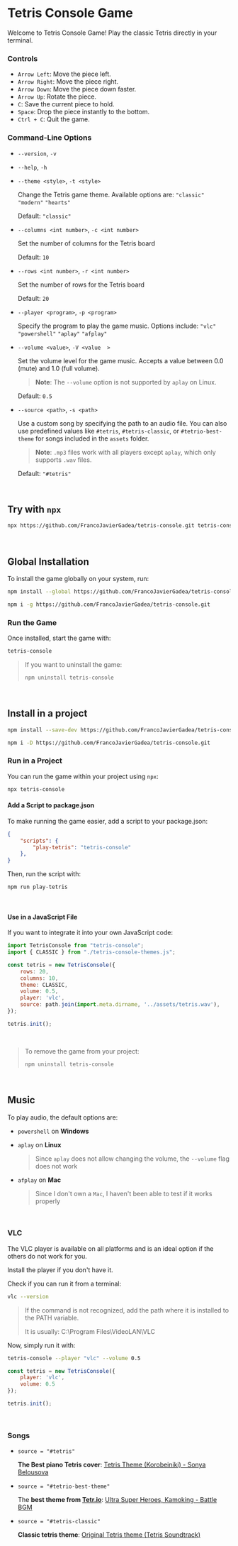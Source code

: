 # Tetris Console Game

Welcome to Tetris Console Game! Play the classic Tetris directly in your terminal.

### Controls

- `Arrow Left`: Move the piece left.
- `Arrow Right`: Move the piece right.
- `Arrow Down`: Move the piece down faster.
- `Arrow Up`: Rotate the piece.
- `C`: Save the current piece to hold.
- `Space`: Drop the piece instantly to the bottom.
- `Ctrl + C`: Quit the game.

### Command-Line Options

- `--version`, `-v`

- `--help`, `-h`

- `--theme <style>`, `-t <style>` 
  
    Change the Tetris game theme. Available options are: `"classic"` `"modern"` `"hearts"`

    Default: `"classic"`

- `--columns <int number>`, `-c <int number>` 
  
    Set the number of columns for the Tetris board
  
    Default: `10`

- `--rows <int number>`, `-r <int number>` 
  
    Set the number of rows for the Tetris board

    Default: `20`

- `--player <program>`, `-p <program>` 
  
    Specify the program to play the game music. Options include: `"vlc"` `"powershell"` `"aplay"` `"afplay"`

- `--volume <value>`, `-V <value  >` 
  
    Set the volume level for the game music. Accepts a value between 0.0 (mute) and 1.0 (full volume). 

    > **Note**: The `--volume` option is not supported by `aplay` on Linux.

    Default: `0.5`

- `--source <path>`, `-s <path>` 
  
  Use a custom song by specifying the path to an audio file. You can also use predefined values like `#tetris`, `#tetris-classic`, or `#tetrio-best-theme` for songs included in the `assets` folder.

  > **Note**: `.mp3` files work with all players except `aplay`, which only supports `.wav` files.

  Default: `"#tetris"`

<br>

## Try with `npx`

```sh
npx https://github.com/FrancoJavierGadea/tetris-console.git tetris-console
```

<br>

## Global Installation

To install the game globally on your system, run:

```sh
npm install --global https://github.com/FrancoJavierGadea/tetris-console.git
```
```sh
npm i -g https://github.com/FrancoJavierGadea/tetris-console.git
```

### Run the Game

Once installed, start the game with:

```sh
tetris-console
```

> If you want to uninstall the game:
> 
> ```sh
> npm uninstall tetris-console
> ```

<br>

## Install in a project

```sh
npm install --save-dev https://github.com/FrancoJavierGadea/tetris-console.git
```
```sh
npm i -D https://github.com/FrancoJavierGadea/tetris-console.git
```

### Run in a Project

You can run the game within your project using `npx`:

```sh
npx tetris-console
```


#### Add a Script to package.json

To make running the game easier, add a script to your package.json:

```json
{
    "scripts": {
        "play-tetris": "tetris-console"
    },
}
```
Then, run the script with:
```sh
npm run play-tetris
```


<br>

#### Use in a JavaScript File

If you want to integrate it into your own JavaScript code:

```js
import TetrisConsole from "tetris-console";
import { CLASSIC } from "./tetris-console-themes.js";

const tetris = new TetrisConsole({
    rows: 20,
    columns: 10,
    theme: CLASSIC,
    volume: 0.5,
    player: 'vlc',
    source: path.join(import.meta.dirname, '../assets/tetris.wav'),
});

tetris.init();
```

<br>

> To remove the game from your project:
> 
> ```sh
> npm uninstall tetris-console
> ```

<br>

## Music

To play audio, the default options are:

- `powershell` on **Windows**
  
- `aplay` on **Linux**
  
    > Since `aplay` does not allow changing the volume, the `--volume` flag does not work

- `afplay` on **Mac**

    > Since I don't own a `Mac`, I haven't been able to test if it works properly

<br>

### VLC

The VLC player is available on all platforms and is an ideal option if the others do not work for you.

Install the player if you don't have it.

Check if you can run it from a terminal:

```sh
vlc --version
```

> If the command is not recognized, add the path where it is installed to the PATH variable.
> 
> It is usually: C:\Program Files\VideoLAN\VLC

Now, simply run it with:

```sh
tetris-console --player "vlc" --volume 0.5
```

```js
const tetris = new TetrisConsole({
    player: 'vlc',
    volume: 0.5
});

tetris.init();
```

<br>

### Songs

- `source = "#tetris"`

    **The Best piano Tetris cover**: [Tetris Theme (Korobeiniki) - Sonya Belousova](https://www.youtube.com/watch?v=q8rcTvAoRzk)

- `source = "#tetrio-best-theme"`

    The **best theme from [Tetr.io](https://tetr.io/)**: [Ultra Super Heroes, Kamoking - Battle BGM](https://www.youtube.com/watch?v=hhQcoxDMMs0)

- `source = "#tetris-classic"`

    **Classic tetris theme**: [Original Tetris theme (Tetris Soundtrack)](https://www.youtube.com/watch?v=NmCCQxVBfyM)